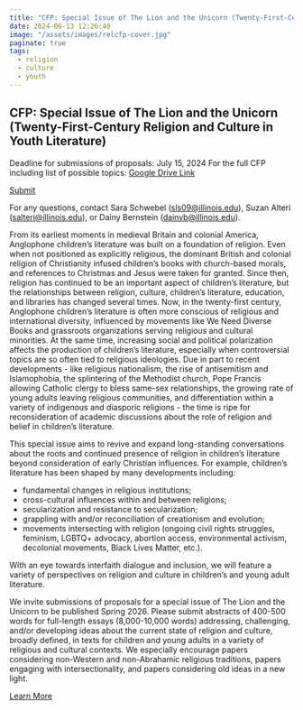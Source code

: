 ```yaml
---
title: "CFP: Special Issue of The Lion and the Unicorn (Twenty-First-Century Religion and Culture in Youth Literature)"
date: 2024-06-13 12:26:40
image: "/assets/images/relcfp-cover.jpg"
paginate: true   
tags:
  - religion
  - culture
  - youth
---
```

  
## CFP: Special Issue of The Lion and the Unicorn (Twenty-First-Century Religion and Culture in Youth Literature)
Deadline for submissions of proposals: July 15, 2024
For the full CFP including list of possible topics: [Google Drive Link](https://drive.google.com/file/d/1_VikD2T6mhwLfCA8ai83I-hg9aeWUHft/view?usp=sharing)
    
[Submit](https://docs.google.com/forms/d/e/1FAIpQLSd8CKV3yJCsiwtlt3EP2UHSKzQPYON90S9bu_jXmBJ28cEKEA/viewform)
    
For any questions, contact Sara Schwebel (sls09@illinois.edu), Suzan Alteri (salteri@illinois.edu), or Dainy Bernstein (dainyb@illinois.edu).
  
From its earliest moments in medieval Britain and colonial America, Anglophone children’s literature was built on a foundation of religion. Even when not positioned as explicitly religious, the dominant British and colonial religion of Christianity infused children’s books with church-based morals, and references to Christmas and Jesus were taken for granted. Since then, religion has continued to be an important aspect of children’s literature, but the relationships between religion, culture, children’s literature, education, and libraries has changed several times. Now, in the twenty-first century, Anglophone children’s literature is often more conscious of religious and international diversity, influenced by movements like We Need Diverse Books and grassroots organizations serving religious and cultural minorities. At the same time, increasing social and political polarization affects the production of children’s literature, especially when controversial topics are so often tied to religious ideologies. Due in part to recent developments - like religious nationalism, the rise of antisemitism and Islamophobia, the splintering of the Methodist church, Pope Francis allowing Catholic clergy to bless same-sex relationships, the growing rate of young adults leaving religious communities, and differentiation within a variety of indigenous and diasporic religions - the time is ripe for reconsideration of academic discussions about the role of religion and belief in children’s literature.
  
This special issue aims to revive and expand long-standing conversations about the roots and continued presence of religion in children’s literature beyond consideration of early Christian influences. For example, children’s literature has been shaped by many developments including:
  
- fundamental changes in religious institutions; 
- cross-cultural influences within and between religions;  
- secularization and resistance to secularization;  
- grappling with and/or reconciliation of creationism and evolution;
- movements intersecting with religion (ongoing civil rights struggles, feminism, LGBTQ+ advocacy, abortion access, environmental activism, decolonial movements, Black Lives Matter, etc.). 
  
With an eye towards interfaith dialogue and inclusion, we will feature a variety of perspectives on religion and culture in children’s and young adult literature. 
    
We invite submissions of proposals for a special issue of The Lion and the Unicorn to be published Spring 2026. Please submit abstracts of 400-500 words for full-length essays (8,000-10,000 words) addressing, challenging, and/or developing ideas about the current state of religion and culture, broadly defined, in texts for children and young adults in a variety of religious and cultural contexts. We especially encourage papers considering non-Western and non-Abrahamic religious traditions, papers engaging with intersectionality, and papers considering old ideas in a new light.
    
[Learn More](https://docs.google.com/forms/d/e/1FAIpQLSd8CKV3yJCsiwtlt3EP2UHSKzQPYON90S9bu_jXmBJ28cEKEA/viewform)